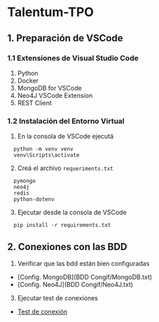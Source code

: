 # Talentum-TPO
## 1. Preparación de VSCode
### 1.1 Extensiones de Visual Studio Code
1. Python
2. Docker
3. MongoDB for VSCode
4. Neo4J VSCode Extension
5. REST Client

### 1.2 Instalación del Entorno Virtual
1. En la consola de VSCode ejecutá
```
  python -m venv venv
  venv\Scripts\activate
```
2. Creá el archivo `requeriments.txt`
```
  pymongo
  neo4j
  redis
  python-dotenv
```
3. Ejecutar desde la consola de VSCode
```
  pip install -r requirements.txt
```
## 2. Conexiones con las BDD
1. Verificar que las bdd están bien configuradas
  - [Config. MongoDB](BDD Congif/MongoDB.txt)
  - [Config. Neo4J](BDD Congif/Neo4J.txt)
3. Ejecutar test de conexiones
  - [Test de conexión](talentum-plus/src/config/test_database_conection.py)
